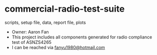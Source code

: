 # commercial-radio-test-suite
scripts, setup file, data, report file, plots 

- Owner: Aaron Fan 
- This project includes all components generated for radio compliance test of ASNZS4265
- I can be reached via fanyu1980@hotmail.com
